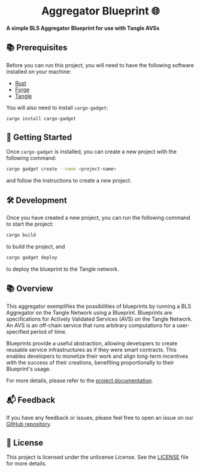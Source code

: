 # <h1 align="center"> Aggregator Blueprint 🌐 </h1>

**A simple BLS Aggregator Blueprint for use with Tangle AVSs**

## 📚 Prerequisites

Before you can run this project, you will need to have the following software installed on your machine:

- [Rust](https://www.rust-lang.org/tools/install)
- [Forge](https://getfoundry.sh)
- [Tangle](https://github.com/webb-tools/tangle?tab=readme-ov-file#-getting-started-)

You will also need to install `cargo-gadget`:

```sh
cargo install cargo-gadget
```

## 🚀 Getting Started

Once `cargo-gadget` is installed, you can create a new project with the following command:

```sh
cargo gadget create --name <project-name>
```

and follow the instructions to create a new project.

## 🛠️ Development

Once you have created a new project, you can run the following command to start the project:

```sh
cargo build
```
to build the project, and

```sh
cargo gadget deploy
```
to deploy the blueprint to the Tangle network.

## 📚 Overview

This aggregator exemplifies the possibilities of blueprints by running a BLS Aggregator on the Tangle Network using a Blueprint. Blueprints are specifications for Actively Validated Services (AVS) on the Tangle Network. An AVS is an off-chain service that runs arbitrary computations for a user-specified period of time.

Blueprints provide a useful abstraction, allowing developers to create reusable service infrastructures as if they were smart contracts. This enables developers to monetize their work and align long-term incentives with the success of their creations, benefiting proportionally to their Blueprint's usage.

For more details, please refer to the [project documentation](https://docs.tangle.tools/developers/blueprints).

## 📬 Feedback

If you have any feedback or issues, please feel free to open an issue on our [GitHub repository](https://github.com/webb-tools/blueprint-template/issues).

## 📜 License

This project is licensed under the unlicense License. See the [LICENSE](./LICENSE) file for more details.
